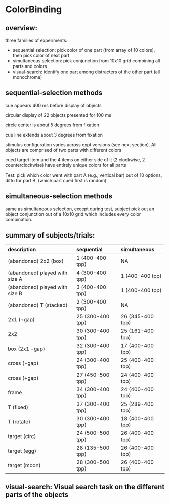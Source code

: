 # ColorBinding

## overview:

three families of experiments:

* sequential selection: pick color of one part (from array of 10 colors), then pick color of next part
* simultaneous selection: pick conjunction from 10x10 grid combining all parts and colors
* visual-search: identify one part among distracters of the other part (all monochrome)

## sequential-selection methods

cue appears 400 ms before display of objects

circular display of 22 objects presented for 100 ms

circle center is about 5 degrees from fixation

cue line extends about 3 degrees from fixation

stimulus configuration varies across expt versions (see next section).  All objects are comprised of two parts with different colors

cued target item and the 4 items on either side of it (2 clockwise, 2 counterclockwise) have entirely unique colors for all parts

Test: pick which color went with part A (e.g., vertical bar) out of 10 options, ditto for part B. (which part cued first is random)

## simultaneous-selection methods 

same as simultaneous selection, except during test, subject pick out an object conjunction out of a 10x10 grid which includes every color combination.

## summary of subjects/trials:

|description                    |sequential       |simultaneous     |
|:------------------------------|:----------------|:----------------|
|(abandoned) 2x2 (box)          |1 (400-400 tpp)  |NA               |
|(abandoned) played with size A |4 (300-400 tpp)  |1 (400-400 tpp)  |
|(abandoned) played with size B |3 (400-400 tpp)  |1 (400-400 tpp)  |
|(abandoned) T (stacked)        |2 (300-400 tpp)  |NA               |
|2x1 (+gap)                     |25 (300-400 tpp) |26 (345-400 tpp) |
|2x2                            |30 (300-400 tpp) |25 (161-400 tpp) |
|box (2x1 -gap)                 |32 (300-400 tpp) |17 (400-400 tpp) |
|cross (-gap)                   |24 (300-400 tpp) |25 (400-400 tpp) |
|cross (+gap)                   |27 (450-500 tpp) |24 (400-400 tpp) |
|frame                          |34 (300-400 tpp) |24 (400-400 tpp) |
|T (fixed)                      |37 (300-400 tpp) |25 (289-400 tpp) |
|T (rotate)                     |30 (300-400 tpp) |18 (400-400 tpp) |
|target (circ)                  |24 (500-500 tpp) |26 (400-400 tpp) |
|target (egg)                   |28 (135-500 tpp) |26 (400-400 tpp) |
|target (moon)                  |28 (300-500 tpp) |26 (400-400 tpp) |

## visual-search: Visual search task on the different parts of the objects
